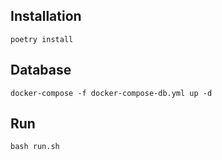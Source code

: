 ## Installation

```shell
poetry install
```

## Database

```shell
docker-compose -f docker-compose-db.yml up -d
```

## Run

```shell
bash run.sh
```